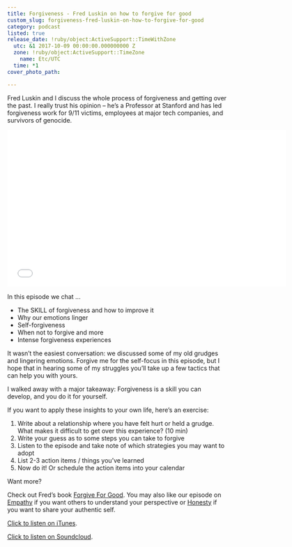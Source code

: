 ```yaml
---
title: Forgiveness - Fred Luskin on how to forgive for good
custom_slug: forgiveness-fred-luskin-on-how-to-forgive-for-good
category: podcast
listed: true
release_date: !ruby/object:ActiveSupport::TimeWithZone
  utc: &1 2017-10-09 00:00:00.000000000 Z
  zone: !ruby/object:ActiveSupport::TimeZone
    name: Etc/UTC
  time: *1
cover_photo_path: 

---
```

Fred Luskin and I discuss the whole process of forgiveness and getting over the past. I really trust his opinion – he’s a Professor at Stanford and has led forgiveness work for 9/11 victims, employees at major tech companies, and survivors of genocide. 

<iframe style="border: none" src="//html5-player.libsyn.com/embed/episode/id/5725887/height/360/width/640/theme/legacy/autonext/no/thumbnail/yes/autoplay/no/preload/no/no_addthis/no/direction/backward/" height="360" width="640" scrolling="no" allowfullscreen webkitallowfullscreen mozallowfullscreen oallowfullscreen msallowfullscreen></iframe>

In this episode we chat ...

- The SKILL of forgiveness and how to improve it 
- Why our emotions linger 
- Self-forgiveness 
- When not to forgive and more 
- Intense forgiveness experiences 

It wasn’t the easiest conversation: we discussed some of my old grudges and lingering emotions. Forgive me for the self-focus in this episode, but I hope that in hearing some of my struggles you’ll take up a few tactics that can help you with yours.

I walked away with a major takeaway: Forgiveness is a skill you can develop, and you do it for yourself.  

If you want to apply these insights to your own life, here’s an exercise:

1. Write about a relationship where you have felt hurt or held a grudge. What makes it difficult to get over this experience? (10 min) 
2. Write your guess as to some steps you can take to forgive 
3. Listen to the episode and take note of which strategies you may want to adopt 
4. List 2-3 action items / things you’ve learned 
5. Now do it! Or schedule the action items into your calendar 

Want more?

  
Check out Fred’s book [Forgive For Good](https://www.amazon.com/Forgive-Good-Proven-Prescription-Happiness/dp/006251721X). You may also like our episode on [Empathy](https://soundcloud.com/positivity-dan/empathy-roman-krznaric-on-the-extreme-sport-of-understanding-others) if you want others to understand your perspective or [Honesty](https://soundcloud.com/positivity-dan/radical-honesty-big) if you want to share your authentic self.

[Click to listen on iTunes](https://itunes.apple.com/us/podcast/positivity-podcast-with-make-school/id1090239384?mt=2). 

[Click to listen on Soundcloud](https://soundcloud.com/positivity-dan).